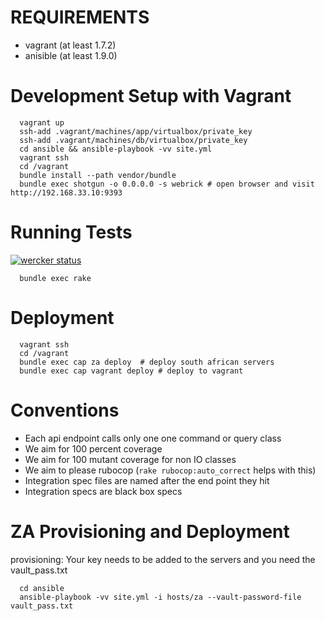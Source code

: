 # REQUIREMENTS

 * vagrant (at least 1.7.2)
 * anisible (at least 1.9.0)
 
# Development Setup with Vagrant
```
  vagrant up
  ssh-add .vagrant/machines/app/virtualbox/private_key
  ssh-add .vagrant/machines/db/virtualbox/private_key
  cd ansible && ansible-playbook -vv site.yml
  vagrant ssh
  cd /vagrant
  bundle install --path vendor/bundle
  bundle exec shotgun -o 0.0.0.0 -s webrick # open browser and visit http://192.168.33.10:9393
```

# Running Tests

[![wercker status](https://app.wercker.com/status/1d3464fefb6fd3a9bf559e302e47ed14/m "wercker status")](https://app.wercker.com/project/bykey/1d3464fefb6fd3a9bf559e302e47ed14)

```
  bundle exec rake
```

# Deployment
```
  vagrant ssh
  cd /vagrant
  bundle exec cap za deploy  # deploy south african servers
  bundle exec cap vagrant deploy # deploy to vagrant
```

# Conventions

* Each api endpoint calls only one one command or query class
* We aim for 100 percent coverage
* We aim for 100 mutant coverage for non IO classes
* We aim to please rubocop  (`rake rubocop:auto_correct` helps with this)
* Integration spec files are named after the end point they hit
* Integration specs are black box specs

# ZA Provisioning and Deployment

provisioning: Your key needs to be added to the servers and you need the vault_pass.txt

```
  cd ansible
  ansible-playbook -vv site.yml -i hosts/za --vault-password-file vault_pass.txt
```
